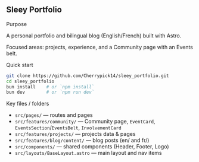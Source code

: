 ## Sleey Portfolio 

Purpose

A personal portfolio and bilingual blog (English/French) built with Astro. 

Focused areas: projects, experience, and a Community page with an Events belt.

Quick start

```bash
git clone https://github.com/Cherrypick14/sleey_portfolio.git
cd sleey_portfolio
bun install    # or `npm install`
bun dev        # or `npm run dev`
```

Key files / folders

- `src/pages/` — routes and pages
- `src/features/community/` — Community page, `EventCard`, `EventsSection`/`EventsBelt`, `InvolvementCard`
- `src/features/projects/` — projects data & pages
- `src/features/blog/content/` — blog posts (en/ and fr/)
- `src/components/` — shared components (Header, Footer, Logo)
- `src/layouts/BaseLayout.astro` — main layout and nav items




